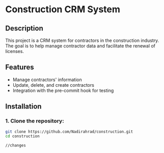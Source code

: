 # Construction CRM System

## Description
This project is a CRM system for contractors in the construction industry. The goal is to help manage contractor data and facilitate the renewal of licenses.

## Features
- Manage contractors' information
- Update, delete, and create contractors
- Integration with the pre-commit hook for testing

## Installation

### 1. Clone the repository:
```bash
git clone https://github.com/Nadirahrad/construction.git
cd construction

//changes 
